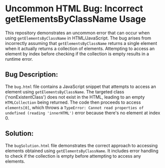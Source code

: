# Uncommon HTML Bug: Incorrect getElementsByClassName Usage

This repository demonstrates an uncommon error that can occur when using `getElementsByClassName` in HTML/JavaScript. The bug arises from incorrectly assuming that `getElementsByClassName` returns a single element when it actually returns a collection of elements.  Attempting to access an element by index before checking if the collection is empty results in a runtime error.

## Bug Description:
The `bug.html` file contains a JavaScript snippet that attempts to access an element using `getElementsByClassName`. The targeted class ('nonExistentClass') does not exist in the HTML, leading to an empty `HTMLCollection` being returned.  The code then proceeds to access `elements[0]`, which throws a `TypeError: Cannot read properties of undefined (reading 'innerHTML')` error because there's no element at index 0.

## Solution:
The `bugSolution.html` file demonstrates the correct approach to accessing elements obtained using `getElementsByClassName`. It includes error handling to check if the collection is empty before attempting to access any elements.